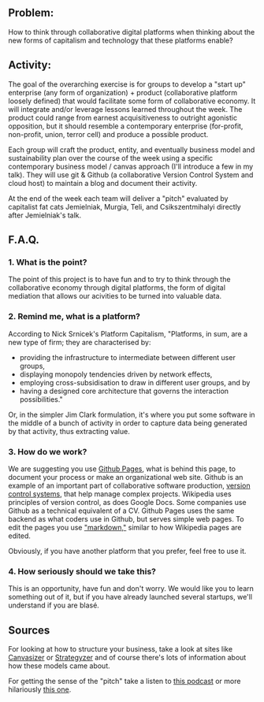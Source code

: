 ## Problem: 
How to think through collaborative digital platforms when thinking about the new forms of capitalism and technology that these platforms enable?

## Activity: 

The goal of the overarching exercise is for groups to develop a "start up" enterprise (any form of organization) + product (collaborative platform loosely defined) that would facilitate some form of collaborative economy. It will integrate and/or leverage lessons learned throughout the week. The product could range from earnest acquisitiveness to outright agonistic opposition, but it should resemble a contemporary enterprise (for-profit, non-profit, union, terror cell) and produce a possible product.

Each group will craft the product, entity, and eventually business model and sustainability plan over the course of the week using a specific contemporary business model / canvas approach (I'll introduce a few in my talk). They will use git & Github (a collaborative Version Control System and cloud host) to maintain a blog and document their activity.

At the end of the week each team will deliver a "pitch" evaluated by capitalist fat cats Jemielniak, Murgia, Teli, and Csikszentmihalyi directly after Jemielniak's talk.

## F.A.Q. 
### 1. What is the point?

The point of this project is to have fun and to try to think through the collaborative economy through digital platforms, the form of digital mediation that allows our acivities to be turned into valuable data.

### 2. Remind me, what is a platform? 

According to Nick Srnicek's Platform Capitalism,
"Platforms, in sum, are a new type of firm; they are characterised by:
 * providing the infrastructure to intermediate between different user groups, 
 * displaying monopoly tendencies driven by network effects, 
 * employing cross-subsidisation to draw in different user groups, and by
 * having a designed core architecture that governs the interaction possibilities."

Or, in the simpler Jim Clark formulation, it's where you put some software in the middle of a bunch of activity in order to capture data being generated by that activity, thus extracting value.                

### 3. How do we work?

We are suggesting you use [Github Pages](https://pages.github.com/), what is behind this page, to document your process or make an organizational web site. Github is an example of an important part of collaborative software production, [version control systems](https://en.wikipedia.org/wiki/Version_control), that help manage complex projects. Wikipedia uses principles of version control, as does Google Docs. Some companies use Github as a technical equivalent of a CV. Github Pages uses the same backend as what coders use in Github, but serves simple web pages. To edit the pages you use ["markdown,"](https://guides.github.com/features/mastering-markdown/) similar to how Wikipedia pages are edited. 

Obviously, if you have another platform that you prefer, feel free to use it.

### 4. How seriously should we take this?

This is an opportunity, have fun and don't worry. We would like you to learn something out of it, but if you have already launched several startups, we'll understand if you are blasé.

## Sources

For looking at how to structure your business, take a look at sites like [Canvasizer](https://canvanizer.com/choose-canvas) or [Strategyzer](https://strategyzer.com/canvas/business-model-canvas) and of course there's lots of information about how these models came about.

For getting the sense of the "pitch" take a listen to [this podcast](https://gimletmedia.com/show/thepitch/all/) or more hilariously [this one](https://gimletmedia.com/episode/1-how-not-to-pitch-a-billionaire/).

